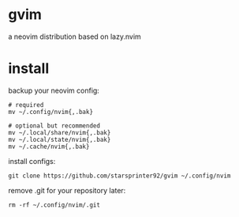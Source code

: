 # gvim
a neovim distribution based on lazy.nvim

# install
backup your neovim config:
```
# required
mv ~/.config/nvim{,.bak}

# optional but recommended
mv ~/.local/share/nvim{,.bak}
mv ~/.local/state/nvim{,.bak}
mv ~/.cache/nvim{,.bak}
```

install configs:
``` 
git clone https://github.com/starsprinter92/gvim ~/.config/nvim
```
remove .git for your repository later:
```
rm -rf ~/.config/nvim/.git
```
